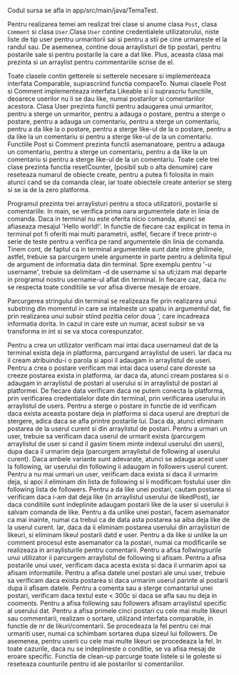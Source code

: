 Codul sursa se afla in app/src/main/java/TemaTest.

Pentru realizarea temei am realizat trei clase si anume clasa `Post`, clasa `Comment` si clasa `User`.Clasa `User` contine credentialele utilizatorului, niste liste de tip user pentru urmaritorii sai si pentru a stii pe cine urmareste el la randul sau. De asemenea, contine doua arraylisturi de tip postari, pentru postarile sale si pentru postarile la care a dat like. Plus, aceasta clasa mai prezinta si un arraylist pentru commentariile scrise de el.

Toate clasele contin getterele si setterele necesare si implementeaza interfata Comparable, suprascriind functia compareTo. Numai clasele Post si Comment implementeaza interfata Likeable si ii suprascriu functiile, deoarece userilor nu li se dau like, numai postarilor si comentariilor acestora. Clasa User prezinta functii pentru adaugarea unui urmaritor, pentru a sterge un urmaritor, pentru a adauga o postare, pentru a sterge o postare, pentru a adauga un comentariu, pentru a sterge un comentariu, pentru a da like la o postare, pentru a sterge like-ul de la o postare, pentru a da like la un comentariu si pentru a sterge like-ul de la un comentariu. Functiile Post si Comment prezinta functii asemanatoare, pentru a adauga un comentariu, pentru a sterge un comentariu, pentru a da like la un comentariu si pentru a sterge like-ul de la un comentariu. Toate cele trei clase prezinta functia resetCounter,  (posibil sub o alta denumire) care reseteaza numarul de obiecte create, pentru a putea fi folosita in main atunci cand se da comanda clear, iar toate obiectele create anterior se sterg si se ia de la zero platforma.

Programul prezinta trei arraylisturi pentru a stoca utilizatorii, postarile si comentariile. In main, se verifica prima oara argumentele date in linia de comanda. Daca in terminal nu este oferita nicio comanda, atunci se afiaseaza mesajul 'Hello world!'. In functie de fiecare caz explicat in tema in terminal pot fi oferiti mai multi parametrii, astfel, fiecare if trece printr-o serie de teste pentru a verifica pe rand argumentele din linia de comanda. Tinem cont, de faptul ca in terminal argumentele sunt date intre ghilimele, astfel, trebuie sa parcurgem unele argumente in parte pentru a delimita tipul de argument de informatia data din terminal. Spre exemplu pentru '-u username', trebuie sa delimitam -d de username si sa uti;izam mai departe in programul nostru username-ul aflat din terminal. In fiecare caz, daca nu se respecta toate conditiile se vor afisa diverse mesaje de eroare.

Parcurgerea stringului din terminal se realizeaza fie prin realizarea unui substring din momentul in care se intalneste un spatiu in argumentul dat, fie prin realizarea unui subsir stiind pozitia celor doua ', care incadreaza informatia dorita. In cazul in care este un numar, acest subsir se va transforma in int si se va stoca corespunzator.

Pentru a crea un utilizator verificam mai intai daca usernameul dat de la terminal exista deja in platforma, parcurgand arraylistul de useri. Iar daca nu il cream atribuindu-i o parola si apoi il adaugam in arraylistul de useri.
Pentru a crea o postare verificam mai intai daca userul care doreste sa creeze postarea exista in platforma, iar daca da, atunci cream postarea si o adaugam in arraylistul de postari al userului si in arraylistul de postari al platformei.
De fiecare data verificam daca ne putem conecta la platforma, prin verificarea credentialelor date din terminal, prin verificarea userului in arraylistul de users.
Pentru a sterge o postare in functie de id verificam daca exista aceasta postare deja in platforma si daca userul are drepturi de stergere, adica daca se afla printre postarile lui. Daca da, atunci eliminam postarea de la userul curent si din arraylistul de postari.
Pentru a urmari un user, trebuie sa verificam daca userul de urmarit exista (parcurgem arraylistul de user si cand il gasim tinem minte indexul userului din users), dupa daca il urmarim deja (parcurgem arraylistul de following al userului curent). Daca ambele variante sunt adevarate, atunci se adauga acest user la following, iar userului din following ii adaugam in followers userul curent.
Pentru a nu mai urmari un user, verificam daca exista si daca il urmarim deja, si apoi il eliminam din lista de following si ii modificam fostului user din following lista de followers.
Pentru a da like unei postari, cautam postarea si verificam daca i-am dat deja like (in arraylistul userului de likedPost), iar daca conditiile sunt indeplinite adaugam postarii like de la user si userului ii salvam comanda de like.
Pentru a da unlike unei postari, facem asemanator ca mai inainte, numai ca trebui ca de data asta postarea sa aiba deja like de la userul curent. Iar, daca da ii eliminam postarea userului din arraylisturi de likeuri, si eliminam likeul postarii datd e user.
Pentru a da like si unlike la un comment procesul este asemanator ca la postari, numai ca modificarile se realizeaza in arraylisturile pentru comentarii.
Pentru a afisa follwingsurile unui utilizator ii parcurgem arraylistul de following si afisam.
Pentru a afisa postarile unui user, verificam daca acesta exista si daca il urmarim apoi sa afisam informatiile.
Pentru a afisa datele unei postari ale unui user, trebuie sa verificam daca exista postarea si daca urmarim userul parinte al postarii dupa ii afisam datele.
Pentru a comenta sau a sterge comantariul unei postari, verificam daca textul este < 300c si daca se afla sau nu deja in cooments.
Pentru a afisa following sau followers afisam arraylistul specific al userului dat.
Pentru a afisa primele cinci postari cu cele mai multe likeuri sau commentarii, realizam o sortare, utilizand interfata comparable, in functie de nr de likuri/comentarii.
Se procedeaza la fel pentru cei mai urmariti user, numai ca schimbam sortarea dupa sizeul lui followers.
De asemenea, pentru userii cu cele mai multe likeuri se procedeaza la fel.
In toate cazurile, daca nu se indeplineste o conditie, se va afisa mesaj de eroare specific.
Functia de clean-up parcurge toate listele si le goleste si reseteaza counturile pentru id ale postarilor si comentariilor.
